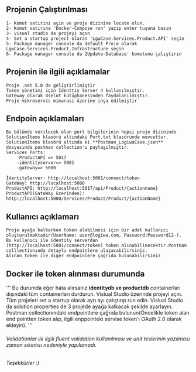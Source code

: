 ## Projenin Çalıştırılması
```
1- Komut satırını açın ve proje dizinine locate olun.
2- Komut satırına 'Docker-Compose run' yazıp enter tuşuna basın
3- visual studio da projeyi açın
4- Set a startup project olaran 'LgwCase.Services.Product.API' seçin
5- Package manager console da default Proje olarak LgwCase.Services.Product.Infrastructure seçin
6- Package manager console da 2Update-Database' komutunu çalıştırın
```

## Projenin ile ilgili açıklamalar
```
Proje .net 5.0 da geliştirlimiştir
Token yönetimi için Identtiy Server 4 kullanılmıştır.
Gateway olarak Oselot kütüphanesinden faydalanılmıştır.
Proje mikroservis mimarasi üzerine inşa edilmiştir
```

## Endpoin açıklamaları
```
Bu bölümde verilecek olan port bilgilerinin hepsi proje dizininde SolutionItems klasörü altındaki Port.txt klasöründe mevcuttur.
SolutionItems klasörü altında ki **Postman_LogiwaCase.json** dosyasında postman collection'ı paylaşılmıştır.
Services Ports:
	-ProductAPI => 5017
	-identityserver=> 5001
	-gateway=> 5000

İdentityServer: http://localhost:5001/connect/token
GateWay: http://localhost:5000
ProductAPI: http://localhost:5017/api/Product/{actionname}
ProductAPI(GateWay üzerinden): http://localhost:5000/Services/Product/Product/{actionName}
```

## Kullanıcı açıklamarı
```
Proje ayağa kalkarken token alabilmesi için bir adet kullanıcı oluşturulmaktadır(UserName: user@logiwa.com, Password:Password12-).
Bu kullanıcı ile identity serverdan (http://localhost:5001/connect/token) token alınabilinecektir.Postman colllectionında detaylı endpoinlere ulaşacabilirsiniz.
Alınan token ile diğer endpoinlere çağrıda bulunabilirsiniz
```

## Docker ile token alınması durumunda
'''
Bu durumda eğer hata alırsanız **identitydb ve productdb** containerları dışındaki tüm containerları durdurun.
Visiual Studio üzerinde projeyi açın. Tüm projeleri set a startup olarak ayrı ayı çalıştırıp run edin.
Visiual Studio da solution properties de 3 projede ayağa kalkacak şekilde ayarlayın.
Postman collectionındaki endpointlere çağrıda bulunun(Öncelikle token alan end pointten token alıp, ilgili enppointeki servise token'ı OAuth 2.0 olarak ekleyin).
'''

###### Validationlar ile ilgili fluent validation kullanılması ve unit teslerinin yazılması zaman sıkıntısı nedeniyle yapılamadı.
###### Teşekkürler :)




